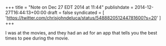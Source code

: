+++
title = "Note on Dec 27 EDT 2014 at 11:44"
publishdate = 2014-12-27T16:44:13+00:00
draft = false
syndicated = [ 'https://twitter.com/chrisjohndeluca/status/548882051244781600?s=20' ]
+++

I was at the movies, and they had an ad for an app that tells you the best times to pee during the movie.
